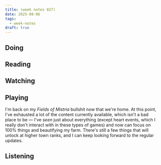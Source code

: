 ```yaml
---
title: (week notes 027)
date: 2025-08-06
tags:
  - week-notes
draft: true
---
```

## Doing

## Reading

## Watching

## Playing
I'm back on my *Fields of Mistria* bullshit now that we're home. At this point, I've exhausted a lot of the content currently available, which isn't a bad place to be — I've *seen* just about everything (except heart events, which I really don't interact with in these types of games) and now can focus on 100% things and beautifying my farm. There's still a few things that will unlock at higher town ranks, and I can keep looking forward to the regular updates.

## Listening